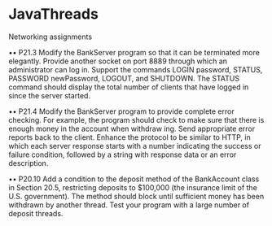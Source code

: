 # JavaThreads
Networking assignments

•• P21.3 Modify the BankServer program so that it can be terminated more elegantly. Provide 
another socket on port 8889 through which an administrator can log in. Support 
the commands LOGIN password, STATUS, PASSWORD newPassword, LOGOUT, and SHUTDOWN. The 
STATUS command should display the total number of clients that have logged in since 
the server started.

•• P21.4 Modify the BankServer program to provide complete error checking. For example, 
the program should check to make sure that there is enough money in the account 
when withdraw ing. Send appropriate error reports back to the client. Enhance the 
protocol to be similar to HTTP, in which each server response starts with a number 
indicating the success or failure condition, followed by a string with response data or 
an error description.

•• P20.10 Add a condition to the deposit method of the BankAccount class in Section 20.5,
restricting deposits to $100,000 (the insurance limit of the U.S. government). The
method should block until sufficient money has been withdrawn by another thread.
Test your program with a large number of deposit threads. 
